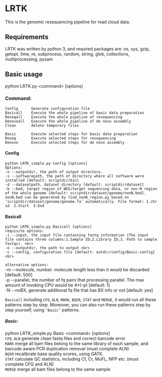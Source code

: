 # LRTK
This is the genomic resequencing pipeline for read cloud data.
## Requirements
LRTK was written by python 3, and required packages are: os, sys, gzip, getopt, time, re, subprocess, random, string, glob, collections, multiprocessing, pysam

## Basic usage
python LRTK.py \<command\> [options]

### Command:
    Config		Generate configuration file
    Basicall	Execute the whole pipeline of basic data preparation
    Reseqall	Execute the whole pipeline of resequencing
    Denovoall	Execute the whole pipeline of de novo assembly
    Clean		delete temporary files

    Basic		Execute selected steps for basic data preparation
    Reseq		Execute selected steps for resequencing
    Denovo		Execute selected steps for de novo assembly
    
#### Config
    python LRTK_simple.py Config [options]
    Options:
    -o --outputdir, the path of output directory.
    -s --softwarepath, the path of directory where all software were installed [default: scriptdir/bin]
    -d --datasetpath, dataset directory [default: scriptdir/dataset]
    -b --bed, target region of WES/target sequencing data, or non-N region of the whole genome [default: scriptdir/dataset/genome/nonN.bed]. nonN.bed can be generated by find_nonN_region.py based on ‘scriptdir/dataset/genome/genome.fa’ automatically. File format: 1.chr id  2.Start  3.End 

#### Basicall
    python LRTK_simple.py Basicall [options]
    requisite options:
    -i --input, the input file containing fastq information (The input file contains three columns:1.Sample ID;2.Library ID;3. Path to sample fastqs). <br>
    -o --outputdir, the path to output <br>
    -c --config, configuration file [default: outdir/config/Basic.config] <br>

`alternative options:` <br>
    -m --molecule, number. molecule length less than it would be discarded [default: 500] <br>
    -p --parallel, the number of fq pairs that processing parallel. The max amount of invoking CPU would be 4*(-p) [default: 1] <br>
    -N --noBX, generate additional fq file that has BX info or not [default: yes] <br>

`Basicall` including `CFQ_ALN`, `MARK`, `BQSR`, `STAT` and `MERGE`, it would run all these patterns step by step. Moreover, you can also run these patterns step by step yourself, using `‘Basic’` patterns.

##### Basic:
python LRTK_simple.py Basic \<command\> [options] <br>
`CFQ_ALN` generate clean fastq files and correct barcode error <br>
`MARK`    merge all bam files belong to the same library of each sample, and barcode aware PCR duplication removal (must complete ALN) <br>
`BQSR`    recalibrate base quality scores, using GATK. <br>
`STAT`    calculate QC statistics, including Cf, Cr, MuFL, NFP etc. (must complete CFQ and ALN) <br>
`MERGE`   merge all bam files belong to the same sample <br>

